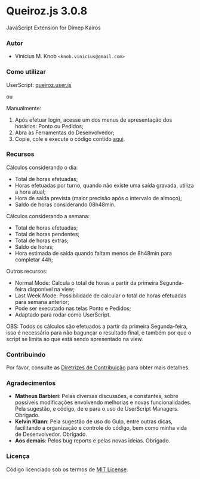 # Queiroz.js 3.0.8
JavaScript Extension for Dimep Kairos

### Autor

* Vinícius M. Knob `<knob.vinicius@gmail.com>`

### Como utilizar

UserScript: [queiroz.user.js](../../raw/master/queiroz.user.js)

ou

Manualmente:
1. Após efetuar login, acesse um dos menus de apresentação dos horários: Ponto ou Pedidos;
2. Abra as Ferramentas do Desenvolvedor;
3. Copie, cole e execute o código contido [aqui](../../raw/master/dist/queiroz.min.js).

### Recursos

Cálculos considerando o dia:
* Total de horas efetuadas;
* Horas efetuadas por turno, quando não existe uma saída gravada, utiliza a hora atual;
* Hora de saída prevista (maior precisão após o intervalo de almoço);
* Saldo de horas considerando 08h48min.

Cálculos considerando a semana:
* Total de horas efetuadas;
* Total de horas pendentes;
* Total de horas extras;
* Saldo de horas;
* Hora estimada de saída quando faltam menos de 8h48min para completar 44h;

Outros recursos:
* Normal Mode: Calcula o total de horas a partir da primeira Segunda-feira disponível na view;
* Last Week Mode: Possibilidade de calcular o total de horas efetuadas para semana anterior;
* Pode ser executado nas telas Ponto e Pedidos;
* Adaptado para rodar como UserScript.

OBS: Todos os cálculos são efetuados a partir da primeira Segunda-feira, isso é necessário para não bagunçar o resultado final, e também por que o script se limita ao que está sendo apresentado na view.

### Contribuindo

Por favor, consulte as [Diretrizes de Contribuição](../master/CONTRIBUTING.md) para obter mais detalhes.

### Agradecimentos

* **Matheus Barbieri**: Pelas diversas discussões, e constantes, sobre possíveis modificações envolvendo melhorias e novas funcionalidades. Pela sugestão, e código, de e para o uso de UserScript Managers. Obrigado.
* **Kelvin Klann**: Pela sugestão de uso do Gulp, entre outras dicas, facilitando a organização e controle do código, bem como minha vida de Desenvolvedor. Obrigado.
* **Aos demais**: Pelos bug reports e pelas novas ideias. Obrigado.

### Licença

Código licenciado sob os termos de [MIT License](../master/LICENSE).
